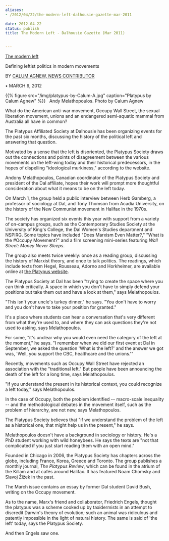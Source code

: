 ```yaml
---
aliases:
- /2012/04/22/the-modern-left-dalhousie-gazette-mar-2011

date: 2012-04-22
status: publish
title: The Modern Left - Dalhousie Gazette (Mar 2011)


---
```

[The modern left](http://dalgazette.com/news/campus/the-modern-left/)

Defining leftist politics in modern movements

BY [CALUM AGNEW, NEWS CONTRIBUTOR](http://dalgazette.com/author/cagnew/)

• MARCH 9, 2012

{{% figure src="/img/platypus-by-Calum-A.jpg" caption="Platypus by Calum Agnew" %}}
 
Andy Melathopoulos. Photo by Calum Agnew

What do the American anti-war movement, Occupy Wall Street, the sexual liberation movement, unions and an endangered semi-aquatic mammal from Australia all have in common?

The Platypus Affiliated Society at Dalhousie has been organizing events for the past six months, discussing the history of the political left and answering that question.

Motivated by a sense that the left is disoriented, the Platypus Society draws out the connections and points of disagreement between the various movements on the left-wing today and their historical predecessors, in the hopes of dispelling "ideological murkiness," according to the website.

Andony Melathopoulos, Canadian coordinator of the Platypus Society and president of the Dal affiliate, hopes their work will prompt more thoughtful consideration about what it means to be on the left today.

On March 1, the group held a public interview between Herb Gamberg, a professor of sociology at Dal, and Tony Thomson from Acadia University, on the history of the New Communist movement in Halifax in the 1970s.

The society has organized six events this year with support from a variety of on-campus groups, such as the Contemporary Studies Society at the University of King's College, the Dal Women's Studies department and NSPIRG. Some topics have included "Does Marxism Even Matter?," "What is the #Occupy Movement?" and a film screening mini-series featuring *Wall Street: Money Never Sleeps*.

The group also meets twice weekly: once as a reading group, discussing the history of Marxist theory, and once to talk politics. The readings, which include texts from Hegel, Rousseau, Adorno and Horkheimer, are available online at [the Platypus website](http://dalhousie.platypus1917.org/).

The Platypus Society at Dal has been "trying to create the space where you can think critically. A space in which you don't have to simply defend your positions but take them out and have a look at them," says Melathopoulos.

"This isn't your uncle's turkey dinner," he says. "You don't have to worry and you don't have to take your position for granted."

It's a place where students can hear a conversation that's very different from what they're used to, and where they can ask questions they're not used to asking, says Melathopoulos.

For some, "it's unclear why you would even need the category of the left at the moment," he says. "I remember when we did our first event at Dal in September, we asked the question 'What is the left?' and the answer we got was, 'Well, you support the CBC, healthcare and the unions.'"

Recently, movements such as Occupy Wall Street have rejected an association with the "traditional left." But people have been announcing the death of the left for a long time, says Melathopoulos.

"If you understand the present in its historical context, you could recognize a left today," says Melathopoulos.

In the case of Occupy, both the problem identified -- macro-scale inequality -- and the methodological debates in the movement itself, such as the problem of hierarchy, are not new, says Melathopoulos.

The Platypus Society believes that "if we understand the problem of the left as a historical one, that might help us in the present," he says.

Melathopoulos doesn't have a background in sociology or history. He's a PhD student working with wild honeybees. He says the texts are "not that complicated if you just start reading them with an open mind."

Founded in Chicago in 2006, the Platypus Society has chapters across the globe, including France, Korea, Greece and Toronto. The group publishes a monthly journal, *The Platypus Review*, which can be found in the atrium of the Killam and at cafés around Halifax. It has featured Noam Chomsky and Slavoj Žižek in the past.

The March issue contains an essay by former Dal student David Bush, writing on the Occupy movement.

As to the name, Marx's friend and collaborator, Friedrich Engels, thought the platypus was a scheme cooked up by taxidermists in an attempt to discredit Darwin's theory of evolution; such an animal was ridiculous and patently impossible in the light of natural history. The same is said of 'the left' today, says the Platypus Society.

And then Engels saw one.
